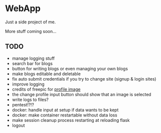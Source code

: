 # WebApp

Just a side project of me.

More stuff coming soon...

## TODO

- manage logging stuff
- search bar for blogs
- button for writing blogs or even managing your own blogs
- make blogs editable and deletable
- fix auto submit credentials if you try to change site (signup & login sites)
- improve logging
- credits of freepic for [profile image](https://www.flaticon.com/de/kostenlose-icons/katze)
- the change profile input button should show that an image is selected
- write logs to files?
- pentest!?!?
- docker: handle input at setup if data wants to be kept
- docker: make container restartable without data loss
- make session cleanup process restarting at reloading flask
- logout